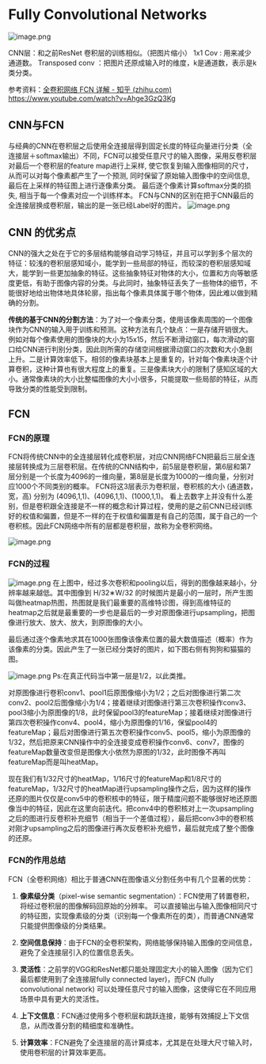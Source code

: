 # Fully Convolutional Networks
![image.png](https://erin-53347-1330131220.cos.ap-guangzhou.myqcloud.com/202410111754924.png)

CNN层：和之前ResNet 卷积层的训练相似。（把图片缩小）
1x1 Cov : 用来减少通道数。
Transposed conv ：把图片还原成输入时的维度，k是通道数，表示是k类分类。

参考资料：[全卷积网络 FCN 详解 - 知乎 (zhihu.com)](https://zhuanlan.zhihu.com/p/30195134)
		  https://www.youtube.com/watch?v=Ahge3GzQ3Kg
## CNN与FCN
与经典的CNN在卷积层之后使用全连接层得到固定长度的特征向量进行分类（全连接层＋softmax输出）不同，FCN可以接受任意尺寸的输入图像，采用反卷积层对最后一个卷积层的feature map进行上采样, 使它恢复到输入图像相同的尺寸，从而可以对每个像素都产生了一个预测, 同时保留了原始输入图像中的空间信息, 最后在上采样的特征图上进行逐像素分类。
最后逐个像素计算softmax分类的损失, 相当于每一个像素对应一个训练样本。
FCN与CNN的区别在把于CNN最后的全连接层换成卷积层，输出的是一张已经Label好的图片。
![image.png](https://erin-53347-1330131220.cos.ap-guangzhou.myqcloud.com/202410161650514.png)

## CNN 的优劣点

CNN的强大之处在于它的多层结构能够自动学习特征，并且可以学到多个层次的特征：较浅的卷积层感知域小，能学到一些局部的特征，而较深的卷积层感知域大，能学到一些更加抽象的特征。这些抽象特征对物体的大小，位置和方向等敏感度更低，有助于图像内容的分类。与此同时，抽象特征丢失了一些物体的细节，不能很好地给出物体地具体轮廓，指出每个像素具体属于哪个物体，因此难以做到精确的分割。

**传统的基于CNN的分割方法**：为了对一个像素分类，使用该像素周围的一个图像块作为CNN的输入用于训练和预测。这种方法有几个缺点：一是存储开销很大。例如对每个像素使用的图像块的大小为15x15，然后不断滑动窗口，每次滑动的窗口给CNN进行判别分类，因此则所需的存储空间根据滑动窗口的次数和大小急剧上升。二是计算效率低下。相邻的像素块基本上是重复的，针对每个像素块逐个计算卷积，这种计算也有很大程度上的重复。三是像素块大小的限制了感知区域的大小。通常像素块的大小比整幅图像的大小小很多，只能提取一些局部的特征，从而导致分类的性能受到限制。

## FCN

### FCN的原理
FCN将传统CNN中的全连接层转化成卷积层，对应CNN网络FCN把最后三层全连接层转换成为三层卷积层。在传统的CNN结构中，前5层是卷积层，第6层和第7层分别是一个长度为4096的一维向量，第8层是长度为1000的一维向量，分别对应1000个不同类别的概率。
FCN将这3层表示为卷积层，卷积核的大小 (通道数，宽，高) 分别为 (4096,1,1)、(4096,1,1)、(1000,1,1)。
看上去数字上并没有什么差别，但是卷积跟全连接是不一样的概念和计算过程，使用的是之前CNN已经训练好的权值和偏置，但是不一样的在于权值和偏置是有自己的范围，属于自己的一个卷积核。因此FCN网络中所有的层都是卷积层，故称为全卷积网络。

![image.png](https://erin-53347-1330131220.cos.ap-guangzhou.myqcloud.com/202410161725662.png)


### FCN的过程
![image.png](https://erin-53347-1330131220.cos.ap-guangzhou.myqcloud.com/202410161726497.png)
在上图中，经过多次卷积和pooling以后，得到的图像越来越小，分辨率越来越低。其中图像到 H/32∗W/32 的时候图片是最小的一层时，所产生图叫做heatmap热图，热图就是我们最重要的高维特诊图，得到高维特征的heatmap之后就是最重要的一步也是最后的一步对原图像进行upsampling，把图像进行放大、放大、放大，到原图像的大小。

最后通过逐个像素地求其在1000张图像该像素位置的最大数值描述（概率）作为该像素的分类。因此产生了一张已经分类好的图片，如下图右侧有狗狗和猫猫的图。

![image.png](https://erin-53347-1330131220.cos.ap-guangzhou.myqcloud.com/202410161728160.png)
Ps:在真正代码当中第一层是1/2，以此类推。


对原图像进行卷积conv1、pool1后原图像缩小为1/2；之后对图像进行第二次conv2、pool2后图像缩小为1/4；接着继续对图像进行第三次卷积操作conv3、pool3缩小为原图像的1/8，此时保留pool3的featureMap；接着继续对图像进行第四次卷积操作conv4、pool4，缩小为原图像的1/16，保留pool4的featureMap；最后对图像进行第五次卷积操作conv5、pool5，缩小为原图像的1/32，然后把原来CNN操作中的全连接变成卷积操作conv6、conv7，图像的featureMap数量改变但是图像大小依然为原图的1/32，此时图像不再叫featureMap而是叫heatMap。

现在我们有1/32尺寸的heatMap，1/16尺寸的featureMap和1/8尺寸的featureMap，1/32尺寸的heatMap进行upsampling操作之后，因为这样的操作还原的图片仅仅是conv5中的卷积核中的特征，限于精度问题不能够很好地还原图像当中的特征，因此在这里向前迭代。把conv4中的卷积核对上一次upsampling之后的图进行反卷积补充细节（相当于一个差值过程），最后把conv3中的卷积核对刚才upsampling之后的图像进行再次反卷积补充细节，最后就完成了整个图像的还原。


### FCN的作用总结
FCN（全卷积网络）相比于普通CNN在图像语义分割任务中有几个显著的优势：

1. **像素级分类**（pixel-wise semantic segmentation）：FCN使用了转置卷积，将经过卷积层的图像解码回原始的分辨率。
 可以直接输出与输入图像相同尺寸的特征图，实现像素级的分类（识别每一个像素所在的类），而普通CNN通常只能提供图像级的分类结果。
    
2. **空间信息保持**：由于FCN的全卷积架构，网络能够保持输入图像的空间信息，避免了全连接层引入的位置信息丢失。
    
3. **灵活性**：之前学的VGG和ResNet都只能处理固定大小的输入图像（因为它们最后都使用到了全连接层fully connected layer)，而FCN (fully convolutional network) 可以处理任意尺寸的输入图像，这使得它在不同应用场景中具有更大的灵活性。

4. **上下文信息**：FCN通过使用多个卷积层和跳跃连接，能够有效捕捉上下文信息，从而改善分割的精细度和准确性。
    
5. **计算效率**：FCN避免了全连接层的高计算成本，尤其是在处理大尺寸输入时，使用卷积层的计算效率更高。